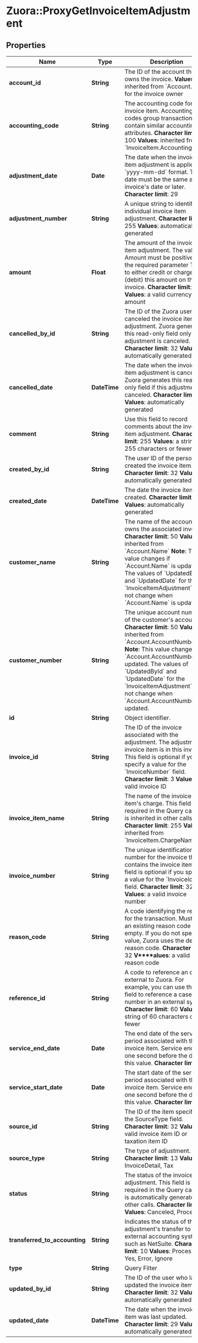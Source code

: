 # Zuora::ProxyGetInvoiceItemAdjustment

## Properties
Name | Type | Description | Notes
------------ | ------------- | ------------- | -------------
**account_id** | **String** |  The ID of the account that owns the invoice. **Values**: inherited from &#x60;Account.ID&#x60; for the invoice owner  | [optional] 
**accounting_code** | **String** |  The accounting code for the invoice item. Accounting codes group transactions that contain similar accounting attributes. **Character limit**: 100 **Values**: inherited from &#x60;InvoiceItem.AccountingCode&#x60;  | [optional] 
**adjustment_date** | **Date** |  The date when the invoice item adjustment is applied, in &#x60;yyyy-mm-dd&#x60; format. This date must be the same as the invoice&#39;s date or later. **Character limit**: 29  | [optional] 
**adjustment_number** | **String** |  A unique string to identify an individual invoice item adjustment. **Character limit**: 255 **Values**: automatically generated  | [optional] 
**amount** | **Float** |  The amount of the invoice item adjustment. The value of Amount must be positive. Use the required parameter Type to either credit or charge (debit) this amount on the invoice. **Character limit**: 16 **Values**: a valid currency amount  | [optional] 
**cancelled_by_id** | **String** |  The ID of the Zuora user who canceled the invoice item adjustment. Zuora generates this read-only field only if the adjustment is canceled. **Character limit**: 32 **Values**: automatically generated  | [optional] 
**cancelled_date** | **DateTime** |  The date when the invoice item adjustment is canceled. Zuora generates this read-only field if this adjustment is canceled. **Character limit**: 29 **Values**: automatically generated  | [optional] 
**comment** | **String** |  Use this field to record comments about the invoice item adjustment. **Character limit**: 255 **Values**: a string of 255 characters or fewer  | [optional] 
**created_by_id** | **String** |  The user ID of the person who created the invoice item. **Character limit**: 32 **Values**: automatically generated  | [optional] 
**created_date** | **DateTime** |  The date the invoice item was created. **Character limit**: 29 **Values**: automatically generated  | [optional] 
**customer_name** | **String** |  The name of the account that owns the associated invoice.  **Character limit**: 50  **Values**: inherited from &#x60;Account.Name&#x60;  **Note**: This value changes if &#x60;Account.Name&#x60; is updated. The values of &#x60;UpdatedById&#x60; and &#x60;UpdatedDate&#x60; for the &#x60;InvoiceItemAdjustment&#x60; do not change when &#x60;Account.Name&#x60; is updated.  | [optional] 
**customer_number** | **String** |  The unique account number of the customer&#39;s account.  **Character limit**: 50  **Values**: inherited from &#x60;Account.AccountNumber&#x60;  **Note**: This value changes if &#x60;Account.AccountNumber&#x60; is updated. The values of &#x60;UpdatedById&#x60; and &#x60;UpdatedDate&#x60; for the &#x60;InvoiceItemAdjustment&#x60; do not change when &#x60;Account.AccountNumber&#x60; is updated.  | [optional] 
**id** | **String** | Object identifier. | [optional] 
**invoice_id** | **String** |  The ID of the invoice associated with the adjustment. The adjustment invoice item is in this invoice. This field is optional if you specify a value for the &#x60;InvoiceNumber&#x60; field. **Character limit**: 3 **Values**: a valid invoice ID  | [optional] 
**invoice_item_name** | **String** |  The name of the invoice item&#39;s charge. This field is required in the Query call, but is inherited in other calls. **Character limit**: 255 **Values**: inherited from &#x60;InvoiceItem.ChargeName&#x60;  | [optional] 
**invoice_number** | **String** |  The unique identification number for the invoice that contains the invoice item. This field is optional if you specify a value for the &#x60;InvoiceId&#x60; field. **Character limit**: 32 **Values**: a valid invoice number  | [optional] 
**reason_code** | **String** |  A code identifying the reason for the transaction. Must be an existing reason code or empty. If you do not specify a value, Zuora uses the default reason code. **Character limit**: 32 **V****alues**: a valid reason code  | [optional] 
**reference_id** | **String** |  A code to reference an object external to Zuora. For example, you can use this field to reference a case number in an external system. **Character limit**: 60 **Values**: a string of 60 characters or fewer  | [optional] 
**service_end_date** | **Date** |  The end date of the service period associated with the invoice item. Service ends one second before the date in this value.  **Character limit**: 29  | [optional] 
**service_start_date** | **Date** |  The start date of the service period associated with the invoice item. Service ends one second before the date in this value.  **Character limit**: 29  | [optional] 
**source_id** | **String** |  The ID of the item specified in the SourceType field. **Character limit**: 32 **Values**: a valid invoice item ID or taxation item ID  | [optional] 
**source_type** | **String** |  The type of adjustment. **Character limit**: 13 **Values**: InvoiceDetail, Tax  | [optional] 
**status** | **String** |  The status of the invoice item adjustment. This field is required in the Query call, but is automatically generated in other calls. **Character limit**: 9 **Values**: Canceled, Processed  | [optional] 
**transferred_to_accounting** | **String** |  Indicates the status of the adjustment&#39;s transfer to an external accounting system, such as NetSuite. **Character limit**: 10 **Values**: Processing, Yes, Error, Ignore  | [optional] 
**type** | **String** |  Query Filter  | [optional] 
**updated_by_id** | **String** |  The ID of the user who last updated the invoice item. **Character limit**: 32 **Values**: automatically generated  | [optional] 
**updated_date** | **DateTime** |  The date when the invoice item was last updated. **Character limit**: 29 **Values**: automatically generated  | [optional] 



